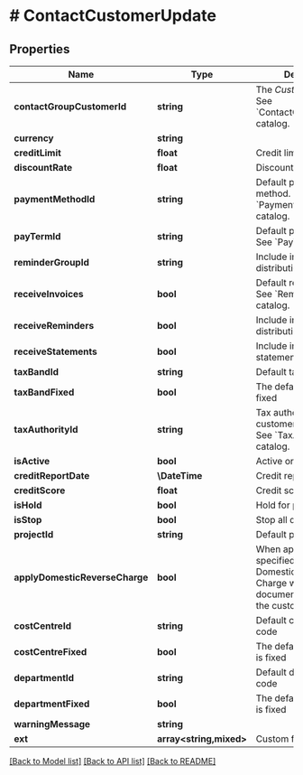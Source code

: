 # # ContactCustomerUpdate

## Properties

Name | Type | Description | Notes
------------ | ------------- | ------------- | -------------
**contactGroupCustomerId** | **string** | The *Customer group*. See &#x60;ContactGroupCustomer&#x60; catalog. | [optional]
**currency** | **string** |  | [optional]
**creditLimit** | **float** | Credit limit | [optional]
**discountRate** | **float** | Discount rate (0 - 100). | [optional]
**paymentMethodId** | **string** | Default payment method. See &#x60;PaymentMethod&#x60; catalog. | [optional]
**payTermId** | **string** | Default payment terms. See &#x60;PayTerm&#x60; catalog. | [optional]
**reminderGroupId** | **string** | Include in invoice distribution | [optional]
**receiveInvoices** | **bool** | Default reminder group. See &#x60;ReminderGroup&#x60; catalog. | [optional]
**receiveReminders** | **bool** | Include in reminder letter distribution | [optional]
**receiveStatements** | **bool** | Include in customer statement distribution | [optional]
**taxBandId** | **string** | Default tax band | [optional]
**taxBandFixed** | **bool** | The default tax band is fixed | [optional]
**taxAuthorityId** | **string** | Tax authority that the customer belongs to. See &#x60;TaxAuthority&#x60; catalog. | [optional]
**isActive** | **bool** | Active or locked | [optional]
**creditReportDate** | **\DateTime** | Credit report date | [optional]
**creditScore** | **float** | Credit score | [optional]
**isHold** | **bool** | Hold for posting | [optional]
**isStop** | **bool** | Stop all documents | [optional]
**projectId** | **string** | Default project. | [optional]
**applyDomesticReverseCharge** | **bool** | When applicable for the specified Tax Authority, Domestic Reverse Charge will be applied to documents produced for the customer | [optional]
**costCentreId** | **string** | Default cost centre id or code | [optional]
**costCentreFixed** | **bool** | The default cost centre is fixed | [optional]
**departmentId** | **string** | Default department id or code | [optional]
**departmentFixed** | **bool** | The default department is fixed | [optional]
**warningMessage** | **string** |  | [optional]
**ext** | **array<string,mixed>** | Custom fields | [optional]

[[Back to Model list]](../../README.md#models) [[Back to API list]](../../README.md#endpoints) [[Back to README]](../../README.md)
